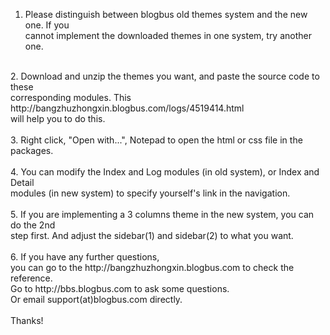 1. Please distinguish between blogbus old themes system and the new one. If you<br />
cannot implement the downloaded themes in one system, try another one.<br />
<br />
2. Download and unzip the themes you want, and paste the source code to these<br />
corresponding modules. This http://bangzhuzhongxin.blogbus.com/logs/4519414.html<br />
will help you to do this.<br />
<br />
3. Right click, "Open with...", Notepad to open the html or css file in the packages.<br />
<br />
4. You can modify the Index and Log modules (in old system), or Index and Detail<br />
modules (in new system) to specify yourself's link in the navigation.<br />
<br />
5. If you are implementing a 3 columns theme in the new system, you can do the 2nd<br />
step first. And adjust the sidebar(1) and sidebar(2) to what you want.<br />
<br />
6. If you have any further questions,<br />
you can go to the http://bangzhuzhongxin.blogbus.com to check the reference.<br />
Go to http://bbs.blogbus.com to ask some questions.<br />
Or email support(at)blogbus.com directly.<br />
<br />
Thanks!